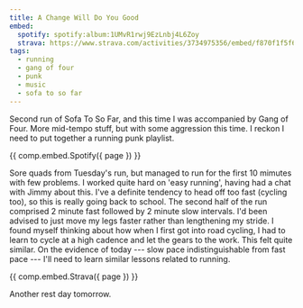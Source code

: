 ```yaml
---
title: A Change Will Do You Good
embed:
  spotify: spotify:album:1UMvR1rwj9EzLnbj4L6Zoy
  strava: https://www.strava.com/activities/3734975356/embed/f870f1f5f6f6d5de1344cad7a9d1a2c5951e04cd
tags:
  - running
  - gang of four
  - punk
  - music
  - sofa to so far
---
```


Second run of Sofa To So Far, and this time I was accompanied by Gang of Four.
More mid-tempo stuff, but with some aggression this time. I reckon I need to put
together a running punk playlist.<!-- more -->

{{ comp.embed.Spotify({ page }) }}

Sore quads from Tuesday's run, but managed to run for the first 10 mimutes with few problems.
I worked quite hard on 'easy running', having had a chat with Jimmy about this.
I've a definite tendency to head off too fast (cycling too), so this is really going back to school.
The second half of the run comprised 2 minute fast followed by 2 minute slow intervals.
I'd been advised to just move my legs faster rather than lengthening my stride.
I found myself thinking about how when I first got into road cycling, I had to learn to cycle at a high
cadence and let the gears to the work.
This felt quite similar.
On the evidence of today --- slow pace indistinguishable from fast pace --- I'll need to learn similar
lessons related to running.

{{ comp.embed.Strava({ page }) }}

Another rest day tomorrow.
